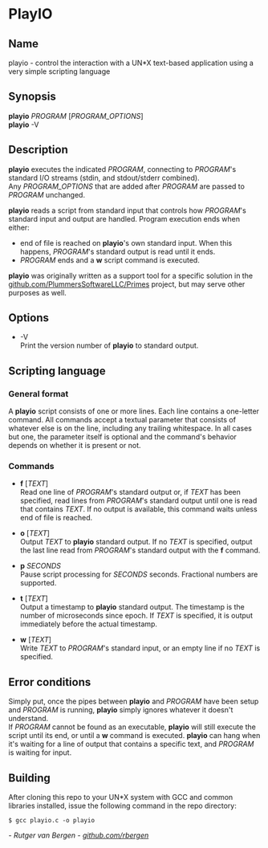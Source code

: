 # PlayIO
## Name
playio - control the interaction with a UN*X text-based application using a very simple scripting language

## Synopsis
**playio** _PROGRAM_ [_PROGRAM_OPTIONS_]<br/>
**playio** -V

## Description
**playio** executes the indicated _PROGRAM_, connecting to _PROGRAM_'s standard I/O streams (stdin, and stdout/stderr combined).<br/>
Any _PROGRAM_OPTIONS_ that are added after _PROGRAM_ are passed to _PROGRAM_ unchanged.

**playio** reads a script from standard input that controls how _PROGRAM_'s standard input and output are handled. Program execution ends when either:
- end of file is reached on **playio**'s own standard input. When this happens, _PROGRAM_'s standard output is read until it ends.
- _PROGRAM_ ends and a **w** script command is executed.

**playio** was originally written as a support tool for a specific solution in the [github.com/PlummersSoftwareLLC/Primes](https://github.com/PlummersSoftwareLLC/Primes) project, but may serve other purposes as well.

## Options
- -V<br/>
  Print the version number of **playio** to standard output.

## Scripting language
### General format
A **playio** script consists of one or more lines. Each line contains a one-letter command. All commands accept a textual parameter that consists of whatever else is on the line, including any trailing whitespace. In all cases but one, the parameter itself is optional and the command's behavior depends on whether it is present or not.

### Commands
- **f** [_TEXT_]<br/>
  Read one line of _PROGRAM_'s standard output or, if _TEXT_ has been specified, read lines from _PROGRAM_'s standard output until one is read that contains _TEXT_. If no output is available, this command waits unless end of file is reached.

- **o** [_TEXT_]<br/>
  Output _TEXT_ to **playio** standard output. If no _TEXT_ is specified, output the last line read from _PROGRAM_'s standard output with the **f** command.

- **p** _SECONDS_<br/>
  Pause script processing for _SECONDS_ seconds. Fractional numbers are supported.

- **t** [_TEXT_]<br/>
  Output a timestamp to **playio** standard output. The timestamp is the number of microseconds since epoch. If _TEXT_ is specified, it is output immediately before the actual timestamp.

- **w** [_TEXT_]<br/>
  Write _TEXT_ to _PROGRAM_'s standard input, or an empty line if no _TEXT_ is specified.

## Error conditions
Simply put, once the pipes between **playio** and _PROGRAM_ have been setup and _PROGRAM_ is running, **playio** simply ignores whatever it doesn't understand.<br/>
If _PROGRAM_ cannot be found as an executable, **playio** will still execute the script until its end, or until a **w** command is executed. 
**playio** can hang when it's waiting for a line of output that contains a specific text, and _PROGRAM_ is waiting for input.

## Building
After cloning this repo to your UN*X system with GCC and common libraries installed, issue the following command in the repo directory:
```
$ gcc playio.c -o playio
``` 

_- Rutger van Bergen - [github.com/rbergen](https://github.com/rbergen)_
